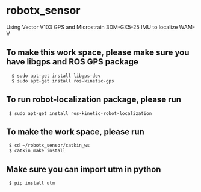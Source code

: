 # robotx_sensor

Using Vector V103 GPS and Microstrain 3DM-GX5-25 IMU to localize WAM-V

## To make this work space, please make sure you have libgps and ROS GPS package
```
  $ sudo apt-get install libgps-dev
  $ sudo apt-get install ros-kinetic-gps
```
## To run robot-localization package, please run
```
 $ sudo apt-get install ros-kinetic-robot-localization
```

## To make the work space, please run
```
 $ cd ~/robotx_sensor/catkin_ws
 $ catkin_make install
```

## Make sure you can import utm in python
```
 $ pip install utm
```



